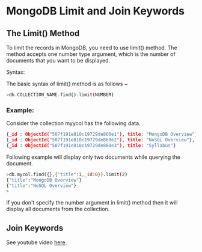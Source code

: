 # MongoDB Limit and Join Keywords

## The Limit() Method

To limit the records in MongoDB, you need to use limit() method. The method accepts one number type argument, which is the number of documents that you want to be displayed.

Syntax: 

The basic syntax of limit() method is as follows −

```sh
>db.COLLECTION_NAME.find().limit(NUMBER)
```

### Example:

Consider the collection myycol has the following data.

```JSON
{_id : ObjectId("507f191e810c19729de860e1"), title: "MongoDB Overview"},
{_id : ObjectId("507f191e810c19729de860e2"), title: "NoSQL Overview"},
{_id : ObjectId("507f191e810c19729de860e3"), title: "Syllabus"}
```

Following example will display only two documents while querying the document.

```sh
>db.mycol.find({},{"title":1,_id:0}).limit(2)
{"title":"MongoDB Overview"}
{"title":"NoSQL Overview"}
>
```

If you don't specify the number argument in limit() method then it will display all documents from the collection.

## Join Keywords

See youtube video [here](https://www.youtube.com/watch?v=6be6aEOHk3w).


